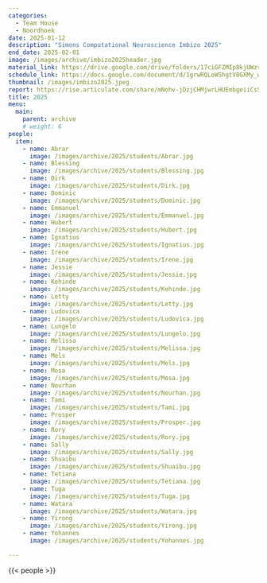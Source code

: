```yaml
---
categories:
  - Team House
  - Noordhoek
date: 2025-01-12
description: "Simons Computational Neuroscience Imbizo 2025"
end_date: 2025-02-01
image: /images/archive/imbizo2025header.jpg
material_link: https://drive.google.com/drive/folders/17ciGFZMIp8kjUWzv3OFqrdEtxC21F7JH?usp=sharing
schedule_link: https://docs.google.com/document/d/1grwRQLoWShgtV8GXMy_wQUjAc8QQTgUg_IjyReKEALw/edit?usp=sharing
thumbnail: /images/imbizo2025.jpeg
report: https://rise.articulate.com/share/mNohv-jDzjCHMjwrLHUEmbgeiiCsSsCl#
title: 2025
menu:
  main:
    parent: archive
    # weight: 6
people:
  item:
    - name: Abrar
      image: /images/archive/2025/students/Abrar.jpg  
    - name: Blessing
      image: /images/archive/2025/students/Blessing.jpg  
    - name: Dirk
      image: /images/archive/2025/students/Dirk.jpg  
    - name: Dominic
      image: /images/archive/2025/students/Dominic.jpg  
    - name: Emmanuel
      image: /images/archive/2025/students/Emmanuel.jpg  
    - name: Hubert
      image: /images/archive/2025/students/Hubert.jpg  
    - name: Ignatius
      image: /images/archive/2025/students/Ignatius.jpg  
    - name: Irene
      image: /images/archive/2025/students/Irene.jpg  
    - name: Jessie
      image: /images/archive/2025/students/Jessie.jpg  
    - name: Kehinde
      image: /images/archive/2025/students/Kehinde.jpg 
    - name: Letty
      image: /images/archive/2025/students/Letty.jpg  
    - name: Ludovica
      image: /images/archive/2025/students/Ludovica.jpg  
    - name: Lungelo
      image: /images/archive/2025/students/Lungelo.jpg  
    - name: Melissa
      image: /images/archive/2025/students/Melissa.jpg  
    - name: Mels
      image: /images/archive/2025/students/Mels.jpg  
    - name: Mosa
      image: /images/archive/2025/students/Mosa.jpg  
    - name: Nourhan
      image: /images/archive/2025/students/Nourhan.jpg  
    - name: Tami
      image: /images/archive/2025/students/Tami.jpg  
    - name: Prosper
      image: /images/archive/2025/students/Prosper.jpg  
    - name: Rory
      image: /images/archive/2025/students/Rory.jpg  
    - name: Sally
      image: /images/archive/2025/students/Sally.jpg  
    - name: Shuaibu
      image: /images/archive/2025/students/Shuaibu.jpg  
    - name: Tetiana
      image: /images/archive/2025/students/Tetiana.jpg  
    - name: Tuga
      image: /images/archive/2025/students/Tuga.jpg  
    - name: Watara
      image: /images/archive/2025/students/Watara.jpg  
    - name: Yirong
      image: /images/archive/2025/students/Yirong.jpg  
    - name: Yohannes
      image: /images/archive/2025/students/Yohannes.jpg

---
```


<!--more-->
{{< people >}}
